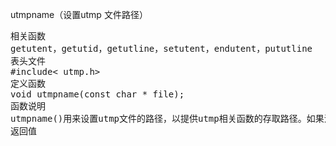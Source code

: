 utmpname（设置utmp 文件路径）
<pre>相关函数
getutent，getutid，getutline，setutent，endutent，pututline
表头文件
#include< utmp.h>
定义函数
void utmpname(const char * file);
函数说明
utmpname()用来设置utmp文件的路径，以提供utmp相关函数的存取路径。如果没有使用utmpname()则默认utmp文件路径为/var/run/utmp。
返回值
</pre>
